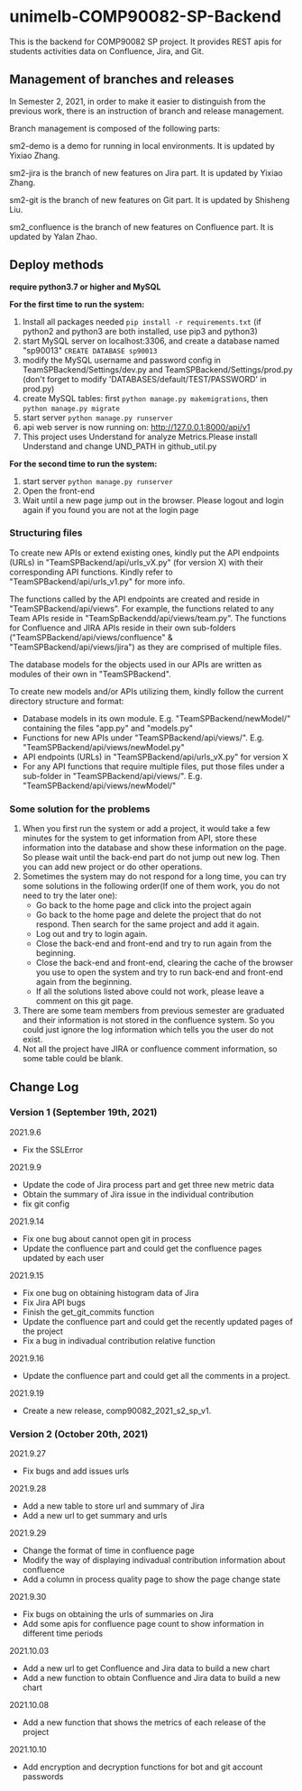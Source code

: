 # unimelb-COMP90082-SP-Backend
This is the backend for COMP90082 SP project.
It provides REST apis for students activities data on Confluence, Jira, and Git.


## Management of branches and releases

In Semester 2, 2021, in order to make it easier to distinguish from the previous work, there is an instruction of branch and release management.

Branch management is composed of the following parts:

sm2-demo is a demo for running in local environments. It is updated by Yixiao Zhang.

sm2-jira is the branch of new features on Jira part. It is updated by Yixiao Zhang.

sm2-git is the branch of new features on Git part. It is updated by Shisheng Liu.

sm2_confluence is the branch of new features on Confluence part. It is updated by Yalan Zhao.

## Deploy methods

**require python3.7 or higher and MySQL**

**For the first time to run the system:**
1. Install all packages needed `pip install -r requirements.txt` (if python2 and python3 are both installed, use pip3 and python3)
2. start MySQL server on localhost:3306, and create a database named "sp90013" `CREATE DATABASE sp90013`
3. modify the MySQL username and password config in TeamSPBackend/Settings/dev.py and TeamSPBackend/Settings/prod.py (don't forget to modify 'DATABASES/default/TEST/PASSWORD' in prod.py)
4. create MySQL tables: first `python manage.py makemigrations`, then `python manage.py migrate`
5. start server `python manage.py runserver`
6. api web server is now running on: http://127.0.0.1:8000/api/v1
7. This project uses Understand for analyze Metrics.Please install Understand and change UND_PATH in github_util.py

**For the second time to run the system:**
1. start server `python manage.py runserver`
2. Open the front-end
3. Wait until a new page jump out in the browser. Please logout and login again if you found you are not at the login page

### Structuring files

To create new APIs or extend existing ones, kindly put the API endpoints (URLs) in "TeamSPBackend/api/urls_vX.py" (for version X) with their corresponding API functions. Kindly refer to "TeamSPBackend/api/urls_v1.py" for more info.

The functions called by the API endpoints are created and reside in "TeamSPBackend/api/views". For example, the functions related to any Team APIs reside in "TeamSpBackendd/api/views/team.py". The functions for Confluence and JIRA APIs reside in their own sub-folders ("TeamSPBackend/api/views/confluence" & "TeamSPBackend/api/views/jira") as they are comprised of multiple files.

The database models for the objects used in our APIs are written as modules of their own in "TeamSPBackend".

To create new models and/or APIs utilizing them, kindly follow the current directory structure and format:

- Database models in its own module. E.g. "TeamSPBackend/newModel/" containing the files "app.py" and "models.py"
- Functions for new APIs under "TeamSPBackend/api/views/". E.g. "TeamSPBackend/api/views/newModel.py"
- API endpoints (URLs) in "TeamSPBackend/api/urls_vX.py" for version X
- For any API functions that require multiple files, put those files under a sub-folder in "TeamSPBackend/api/views/". E.g. "TeamSPBackend/api/views/newModel/"

### Some solution for the problems
1. When you first run the system or add a project, it would take a few minutes for the system to get information from API, store these information into the database and show these information on the page. So please wait until the back-end part do not jump out new log. Then you can add new project or do other operations.
2. Sometimes the system may do not respond for a long time, you can try some solutions in the following order(If one of them work, you do not need to try the later one):
    - Go back to the home page and click into the project again
    - Go back to the home page and delete the project that do not respond. Then search for the same project and add it again.
    - Log out and try to login again.
    - Close the back-end and front-end and try to run again from the beginning.
    - Close the back-end and front-end, clearing the cache of the browser you use to open the system and try to run back-end and front-end again from the beginning.
    - If all the solutions listed above could not work, please leave a comment on this git page.
3. There are some team members from previous semester are graduated and their information is not stored in the confluence system. So you could just ignore the log information which tells you the user do not exist. 
4. Not all the project have JIRA or confluence comment information, so some table could be blank.

## Change Log
### Version 1 (September 19th, 2021)

2021.9.6
- Fix the SSLError

2021.9.9
- Update the code of Jira process part and get three new metric data
- Obtain the summary of Jira issue in the individual contribution 
- fix git config

2021.9.14

- Fix one bug about cannot open git in process
- Update the confluence part and could get the confluence pages updated by each user

2021.9.15

- Fix one bug on obtaining histogram data of Jira
- Fix Jira API bugs
- Finish the get_git_commits function
- Update the confluence part and could get the recently updated pages of the project
- Fix a bug in indivadual contribution relative function

2021.9.16

- Update the confluence part and could get all the comments in a project.

2021.9.19

- Create a new release, comp90082_2021_s2_sp_v1.

### Version 2 (October 20th, 2021)

2021.9.27

- Fix bugs and add issues urls

2021.9.28

- Add a new table to store url and summary of Jira
- Add a new url to get summary and urls

2021.9.29

- Change the format of time in confluence page
- Modify the way of displaying indivadual contribution information about confluence
- Add a column in process quality page to show the page change state

2021.9.30

- Fix bugs on obtaining the urls of summaries on Jira
- Add some apis for confluence page count to show information in different time periods

2021.10.03

- Add a new url to get Confluence and Jira data to build a new chart
- Add a new function to obtain Confluence and Jira data to build a new chart

2021.10.08

- Add a new function that shows the metrics of each release of the project

2021.10.10

- Add encryption and decryption functions for bot and git account passwords
